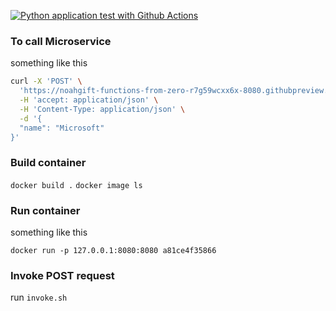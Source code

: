 [![Python application test with Github Actions](https://github.com/H1manshupandey/functions-from-zero/actions/workflows/main.yml/badge.svg)](https://github.com/H1manshupandey/functions-from-zero/actions/workflows/main.yml)

### To call Microservice 

something like this
```bash
curl -X 'POST' \
  'https://noahgift-functions-from-zero-r7g59wcxx6x-8080.githubpreview.dev/wiki' \
  -H 'accept: application/json' \
  -H 'Content-Type: application/json' \
  -d '{
  "name": "Microsoft"
}'
```

### Build container

`docker build .`
`docker image ls`

### Run container

something like this

`docker run -p 127.0.0.1:8080:8080 a81ce4f35866`

### Invoke POST request

run `invoke.sh`

